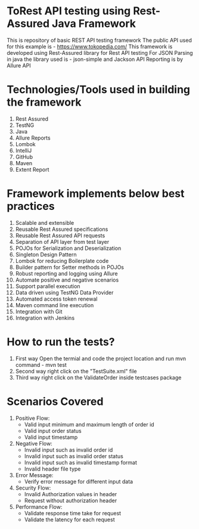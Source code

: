 # ToRest API testing using Rest-Assured Java Framework
This is repository of basic REST API testing framework
The public API used for this example is - https://www.tokopedia.com/
This framework is developed using Rest-Assured library for Rest API testing
For JSON Parsing in java the library used is - json-simple and Jackson API
Reporting is by Allure API

# Technologies/Tools used in building the framework
1. Rest Assured
2. TestNG
3. Java
4. Allure Reports
5. Lombok
6. IntelliJ
7. GitHub
8. Maven
9. Extent Report

# Framework implements below best practices
1. Scalable and extensible
2. Reusable Rest Assured specifications
3. Reusable Rest Assured API requests
4. Separation of API layer from test layer
5. POJOs for Serialization and Deserialization
6. Singleton Design Pattern
7. Lombok for reducing Boilerplate code
8. Builder pattern for Setter methods in POJOs
9. Robust reporting and logging using Allure
10. Automate positive and negative scenarios
11. Support parallel execution
12. Data driven using TestNG Data Provider
13. Automated access token renewal
14. Maven command line execution
15. Integration with Git
16. Integration with Jenkins

# How to run the tests?
1. First way Open the termial and code the project location and run mvn command - mvn test
2. Second way right click on the "TestSuite.xml" file
3. Third way right click on the ValidateOrder inside testcases package

# Scenarios Covered
1. Positive Flow:
   * Valid input minimum and maximum length of order id
   * Valid input order status
   * Valid input timestamp
2. Negative Flow:
   * Invalid input such as invalid order id
   * Invalid input such as invalid order status
   * Invalid input such as invalid timestamp format
   * Invalid header file type
3. Error Message:
   * Verify error message for different input data
4. Security Flow:
   * Invalid Authorization values in header
   * Request without authorization header
5. Performance Flow:
   * Validate response time take for request
   * Validate the latency for each request



